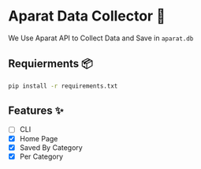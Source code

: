 # Aparat Data Collector 🎥

We Use Aparat API to Collect Data and Save in `aparat.db` 


## Requierments 📦

```bash
pip install -r requirements.txt
```

## Features ✨

- [ ] CLI
- [x] Home Page
- [x] Saved By Category
- [x] Per Category
